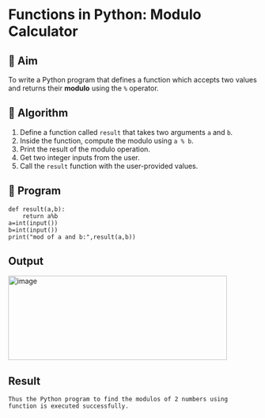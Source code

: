 # Functions in Python: Modulo Calculator

## 🎯 Aim
To write a Python program that defines a function which accepts two values and returns their **modulo** using the `%` operator.

## 🧠 Algorithm
1. Define a function called `result` that takes two arguments `a` and `b`.
2. Inside the function, compute the modulo using `a % b`.
3. Print the result of the modulo operation.
4. Get two integer inputs from the user.
5. Call the `result` function with the user-provided values.

## 🧾 Program
```
def result(a,b):
    return a%b
a=int(input())
b=int(input())
print("mod of a and b:",result(a,b))

```

## Output
<img width="442" height="170" alt="image" src="https://github.com/user-attachments/assets/c6a292c0-15d0-48f2-b0a3-d338be995cb7" />

## Result
```
Thus the Python program to find the modulos of 2 numbers using function is executed successfully.
```
